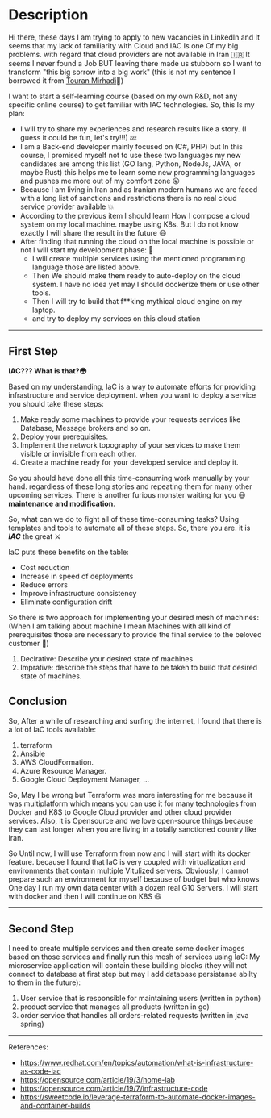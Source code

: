 # Description

Hi there, these days I am trying to apply to new vacancies in LinkedIn and It seems that my lack of familiarity with Cloud and IAC Is one Of my big problems. with regard that cloud providers are not available in Iran 🇮🇷
It seems I never found a Job BUT leaving there made us stubborn so I want to transform "this big sorrow into a big work" (this is not my sentence I borrowed it from [Touran Mirhadi](https://en.wikipedia.org/wiki/Touran_Mirhadi)🌹)

I want to start a self-learning course (based on my own R&D, not any specific online course) to get familiar with IAC technologies. So, this Is my plan:

- I will try to share my experiences and research results like a story. (I guess it could be fun, let's try!!!) 💤
- I am a Back-end developer  mainly focused on (C#, PHP) but In this course, I promised myself not to use these two languages my new candidates are among this
 list (GO lang, Python, NodeJs, JAVA, or maybe Rust) this helps me to learn some new programming languages and pushes me more out of my comfort zone 😜
- Because I am living in Iran and as Iranian modern humans we are faced with a long list of sanctions and restrictions there is no real cloud service provider available 💥
- According to the previous item I should learn How I compose a cloud system on my local machine. maybe using K8s. But I do not know exactly I will share the result in the future 😄
- After finding that running the cloud on the local machine is possible or not I will start my development phase: 🎉
  - I will create multiple services using the mentioned programming language those are listed above.
  - Then We should make them ready to auto-deploy on the cloud system. I have no idea yet may I should dockerize them or use other tools.
  - Then I will try to build that f**king mythical cloud engine on my laptop.
  - and try to deploy my services on this cloud station

-----

## First Step

**IAC??? What is that?😳**

Based on my understanding, IaC is a way to automate efforts for providing infrastructure and service deployment. when you want to deploy a service you should take these steps:

1. Make ready some machines to provide your requests services like Database, Message brokers and so on.
2. Deploy your prerequisites.
3. Implement the network topography of your services to make them visible or invisible from each other.
4. Create a machine ready for your developed service and deploy it.

So you should have done all this time-consuming work manually by your hand. regardless of these long stories and repeating them for many other upcoming services.
There is another furious monster waiting for you 😆 **maintenance and modification**.

So, what can we do to fight all of these time-consuming tasks?
Using templates and tools to automate all of these steps. So, there you are. it is ***IAC*** the great ⚔️

IaC puts these benefits on the table:

- Cost reduction
- Increase in speed of deployments
- Reduce errors
- Improve infrastructure consistency
- Eliminate configuration drift
  
So there is two approach for implementing your desired mesh of machines: (When I am talking about machine I mean Machines with all kind of prerequisites those are necessary to provide the final service to the beloved customer 🤗)

1. Declrative: Describe your desired state of machines
2. Imprative: describe the steps that have to be taken to build that desired state of machines. 

## Conclusion

So, After a while of researching and surfing the internet, I found that there is a lot of IaC tools available:

1. terraform
2. Ansible
3. AWS CloudFormation.
4. Azure Resource Manager.
5. Google Cloud Deployment Manager, ...

So, May I be wrong but Terraform was more interesting for me because it was multiplatform which means you can use it for many technologies from Docker and K8S to Google Cloud provider and other cloud provider services. Also, it is Opensource and we love open-source things because they can last longer when you are living in a totally sanctioned country like Iran.

So Until now, I will use Terraform from now and I will start with its docker feature. because I found that IaC is very coupled with virtualization and environments that contain multiple Vitulized servers. Obviously, I cannot prepare such an environment for myself because of budget but who knows One day I run my own data center with a dozen real G10 Servers.
I will start with docker and then I will continue on K8S 😃

-----

## Second Step

I need to create multiple services and then create some docker images based on those services and finally run this mesh of services using IaC:
My microservice application will contain these building blocks (they will not connect to database at first step but may I add database persistanse abilty to them in the future):

1. User service that is responsible for maintaining users (written in python)
2. product service that manages all products (written in go)
3. order service that handles all orders-related requests (written in java spring)

-----

References:

- <https://www.redhat.com/en/topics/automation/what-is-infrastructure-as-code-iac>
- <https://opensource.com/article/19/3/home-lab>
- <https://opensource.com/article/19/7/infrastructure-code>
- <https://sweetcode.io/leverage-terraform-to-automate-docker-images-and-container-builds>

